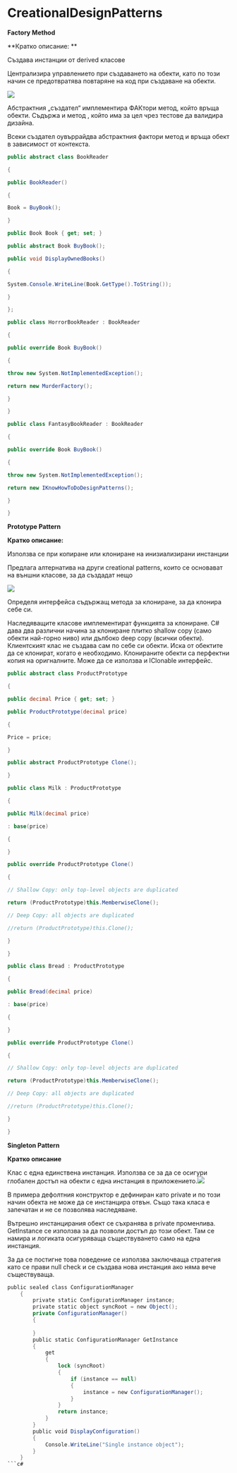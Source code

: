 # CreationalDesignPatterns
**Factory Method**

**Кратко описание: **

Създава инстанции от derived класове

Централизира управлението при създаването на обекти, като по този начин се предотвратява повтаряне на код при създаване на обекти.

![](./media/image1.png)

Абстрактния „създател“ имплементира ФАКтори метод, който връща обекти. Съдържа и метод , който има за цел чрез тестове да валидира дизайна.

Всеки създател оувъррайдва абстрактния фактори метод и връща обект в зависимост от контекста.
```c#
public abstract class BookReader

{

public BookReader()

{

Book = BuyBook();

}

public Book Book { get; set; }

public abstract Book BuyBook();

public void DisplayOwnedBooks()

{

System.Console.WriteLine(Book.GetType().ToString());

}

};

public class HorrorBookReader : BookReader

{

public override Book BuyBook()

{

throw new System.NotImplementedException();

return new MurderFactory();

}

}

public class FantasyBookReader : BookReader

{

public override Book BuyBook()

{

throw new System.NotImplementedException();

return new IKnowHowToDoDesignPatterns();

}

}
```
**Prototype Pattern**

**Кратко описание:**

Използва се при копиране или клониране на инизиализирани инстанции

Предлага алтернатива на други creational patterns, които се основават на външни класове, за да създадат нещо

![](./media/image2.png)

Определя интерфейса съдържащ метода за клониране, за да клонира себе си.

Наследяващите класове имплементират функцията за клониране. C\# дава два различни начина за клониране плитко shallow copy (само обекти най-горно ниво) или дълбоко deep copy (всички обекти).
Клиентският клас не създава сам по себе си обекти. Иска от обектите да се клонират, когато е необходимо. Клонираните обекти са перфектни копия на оригналните.
Може да се използва и IClonable интерфейс.
```C#
public abstract class ProductPrototype

{

public decimal Price { get; set; }

public ProductPrototype(decimal price)

{

Price = price;

}

public abstract ProductPrototype Clone();

}

public class Milk : ProductPrototype

{

public Milk(decimal price)

: base(price)

{

}

public override ProductPrototype Clone()

{

// Shallow Copy: only top-level objects are duplicated

return (ProductPrototype)this.MemberwiseClone();

// Deep Copy: all objects are duplicated

//return (ProductPrototype)this.Clone();

}

}

public class Bread : ProductPrototype

{

public Bread(decimal price)

: base(price)

{

}

public override ProductPrototype Clone()

{

// Shallow Copy: only top-level objects are duplicated

return (ProductPrototype)this.MemberwiseClone();

// Deep Copy: all objects are duplicated

//return (ProductPrototype)this.Clone();

}

}
```
**Singleton Pattern**

**Кратко описание**

Клас с една единствена инстанция. Използва се за да се осигури глобален достъп на обекти с една инстанция в приложението.![](./media/image3.png)

В примера дефолтния конструктор е дефиниран като private и по този начин обекта не може да се инстанцира отвън. Също така класа е запечатан и не се позволява наследяване.

Вътрешно инстанцирания обект се съхранява в private променлива. GetInstance се използва за да позволи достъп до този обект. Там се намира и логиката осигуряваща съществуването само на една инстанция.

За да се постигне това поведение се използва заключваща стратегия като се прави null check и се създава нова инстанция ако няма вече съществуваща.

```c#
public sealed class ConfigurationManager
    {
        private static ConfigurationManager instance;
        private static object syncRoot = new Object();
        private ConfigurationManager()
        {
       
        }
        public static ConfigurationManager GetInstance
        {
            get
            {
                lock (syncRoot)
                {
                    if (instance == null)
                    {
                        instance = new ConfigurationManager();
                    }
                }
                return instance;
            }
        }
        public void DisplayConfiguration()
        {
            Console.WriteLine("Single instance object");
        }
    }
```c#
